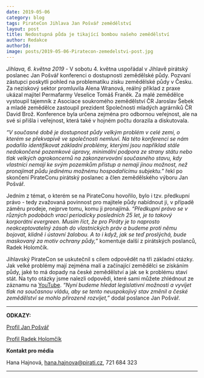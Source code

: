 ```yaml
---
date: 2019-05-06
category: blog
tags: PirateCon Jihlava Jan Pošvář zemědělství
layout: post
title: Nedostupná půda je tikající bombou našeho zemědělství
author: Redakce
authorId:     
image: posts/2019-05-06-Piratecon-zemedelstvi-post.jpg
---
```


*Jihlava, 6. května 2019* - V sobotu 4. května uspořádal v Jihlavě pirátský poslanec Jan Pošvář konferenci o dostupnosti zemědělské půdy. Pozvaní zástupci poskytli pohled na problematiku zisku zemědělské půdy v Česku. Za neziskový sektor promluvila Alena Wranová, reálný příklad z praxe ukázal majitel Permafarmy Veselice Tomáš Franěk. Za malé zemědělce vystoupil tajemník z Asociace soukromého zemědělství ČR Jaroslav Šebek a mladé zemědělce zastoupil prezident Společnosti mladých agrárníků ČR David Brož. Konference byla určena zejména pro odbornou veřejnost, ale na své si přišla i veřejnost, která také v hojném počtu dorazila a diskutovala.

*“V současné době je dostupnost půdy velkým problém v celé zemi, o kterém se překvapivě ve společnosti nemluví. Na této konferenci se nám podařilo identifikovat základní problémy, kterými jsou například stále nedokončené pozemkové úpravy, minimální podpora ze strany státu nebo tlak velkých agrokoncernů na zakonzervování současného stavu, kdy vlastníci nemají ke svým pozemkům přístup a nemají jinou možnost, než pronajímat půdu jedinému možnému hospodařícímu subjektu.”* řekl po skončení PirateConu pirátský poslanec a člen zemědělského výboru Jan Pošvář.

Jedním z témat, o kterém se na PirateConu hovořilo, bylo i tzv. předkupní právo - tedy zvažovaná povinnost pro majitele půdy nabídnout ji, v případě záměru prodeje, nejprve tomu, komu ji pronajímá. *“Předkupní právo se v různých podobách vrací periodicky posledních 25 let, je to takový korporátní evergreen. Musím říct, že pro Piráty je to naprosto neakceptovatelný zásah do vlastnických práv a budeme proti němu bojovat, klidně i ústavní žalobou. A to i když, jak se teď proslýchá, bude maskovaný za motiv ochrany půdy,”* komentuje další z pirátských poslanců, Radek Holomčík.

Jihlavský PirateCon se uskutečnil s cílem odpovědět na tři základní otázky. Jak velké problémy mají zejména malí a začínající zemědělci se získáním půdy, jaké to má dopady na české zemědělství a jak se k problému staví stát. Na tyto otázky jsme nalezli odpovědi, které sami můžete zhlédnout ze záznamu na [YouTube](https://www.youtube.com/watch?v=G3RJFfVCDWg&fbclid=IwAR22rZAh7TAQyKJeOMqHyMympOuDb-v2XY2gb83VoUDOfxSg-RRLp73JoYA). *“Nyní budeme hledat legislativní možnosti a vyvíjet tlak na současnou vládu, aby se tento neuspokojivý stav změnil a české zemědělství se mohlo přirozeně rozvíjet,”* dodal poslance Jan Pošvář.

---

**ODKAZY:**

[Profil Jan Pošvář](https://www.pirati.cz/lide/jan-posvar/)

[Profil Radek Holomčík](https://www.pirati.cz/lide/radek-holomcik/)


**Kontakt pro média**

Hana Hajnová, hana.hajnova@pirati.cz, 721 684 323

---

